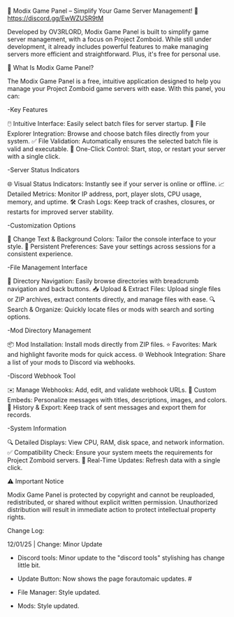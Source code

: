 🌟 Modix Game Panel – Simplify Your Game Server Management! 🌟 https://discord.gg/EwWZUSR9tM

Developed by OV3RLORD, Modix Game Panel is built to simplify game server management, with a focus on Project Zomboid. While still under development, it already includes powerful features to make managing servers more efficient and straightforward. Plus, it's free for personal use.

📂 What Is Modix Game Panel?

The Modix Game Panel is a free, intuitive application designed to help you manage your Project Zomboid game servers with ease. With this panel, you can:

-Key Features

🖱️ Intuitive Interface: Easily select batch files for server startup.
📂 File Explorer Integration: Browse and choose batch files directly from your system.
✅ File Validation: Automatically ensures the selected batch file is valid and executable.
🔄 One-Click Control: Start, stop, or restart your server with a single click.

-Server Status Indicators

🌐 Visual Status Indicators: Instantly see if your server is online or offline.
📈 Detailed Metrics: Monitor IP address, port, player slots, CPU usage, memory, and uptime.
🛠️ Crash Logs: Keep track of crashes, closures, or restarts for improved server stability.

-Customization Options

🎨 Change Text & Background Colors: Tailor the console interface to your style.
💾 Persistent Preferences: Save your settings across sessions for a consistent experience.

-File Management Interface

📂 Directory Navigation: Easily browse directories with breadcrumb navigation and back buttons.
📥 Upload & Extract Files: Upload single files or ZIP archives, extract contents directly, and manage files with ease.
🔍 Search & Organize: Quickly locate files or mods with search and sorting options.

-Mod Directory Management

📦 Mod Installation: Install mods directly from ZIP files.
⭐ Favorites: Mark and highlight favorite mods for quick access.
🌐 Webhook Integration: Share a list of your mods to Discord via webhooks.

-Discord Webhook Tool

✉️ Manage Webhooks: Add, edit, and validate webhook URLs.
🎨 Custom Embeds: Personalize messages with titles, descriptions, images, and colors.
📝 History & Export: Keep track of sent messages and export them for records.

-System Information

🔍 Detailed Displays: View CPU, RAM, disk space, and network information.
✅ Compatibility Check: Ensure your system meets the requirements for Project Zomboid servers.
🔄 Real-Time Updates: Refresh data with a single click.

⚠️ Important Notice

Modix Game Panel is protected by copyright and cannot be reuploaded, redistributed, or shared without explicit written permission. Unauthorized distribution will result in immediate action to protect intellectual property rights.

Change Log: 

12/01/25 | Change: Minor Update

- Discord tools: 
Minor update to the "discord tools" stylishing has change little bit.

- Update Button:
Now shows the page forautomaic updates. #

- File Manager: 
Style updated. 

- Mods: 
Style updated. 
